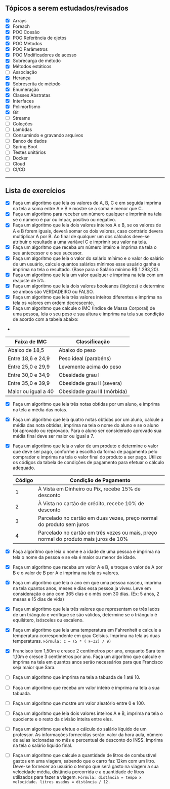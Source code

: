 ## Tópicos a serem estudados/revisados 

 - [x] Arrays
 - [x] Foreach
 - [x] POO Coesão
 - [x] POO Referência de ojetos
 - [x] POO Métodos
 - [x] POO Parâmetros
 - [x] POO Modificadores de acesso
 - [x] Sobrecarga de método
 - [x] Métodos estáticos
 - [ ] Associação
 - [x] Herança
 - [x] Sobrescrita de método
 - [x] Enumeração
 - [x] Classes Abstratas
 - [x] Interfaces
 - [x] Polimorfismo
 - [x] Git
 - [ ] Streams
 - [ ] Coleções
 - [ ] Lambdas
 - [ ] Consumindo e gravando arquivos
 - [ ] Banco de dados
 - [ ] Spring Boot
 - [ ] Testes unitários
 - [ ] Docker
 - [ ] Cloud
 - [ ] CI/CD

---

## Lista de exercícios

 - [x] Faça um algoritmo que leia os valores de A, B, C e em seguida imprima na tela a soma entre A e B é mostre se a soma é menor que C.
 - [x] Faça um algoritmo para receber um número qualquer e imprimir na tela se o número é par ou ímpar, positivo ou negativo.
 - [x] Faça um algoritmo que leia dois valores inteiros A e B, se os valores de A e B forem iguais, deverá somar os dois valores,
caso contrário devera multiplicar A por B. Ao final de qualquer um dos cálculos deve-se atribuir o resultado a uma variável C e imprimir seu valor na tela.
 - [x] Faça um algoritmo que receba um número inteiro e imprima na tela o seu antecessor e o seu sucessor.
 - [x] Faça um algoritmo que leia o valor do salário mínimo e o valor do salário de um usuário, calcule quantos salários mínimos esse usuário ganha e imprima na tela o resultado. (Base para o Salário mínimo R$ 1.293,20).
 - [x] Faça um algoritmo que leia um valor qualquer e imprima na tela com um reajuste de 5%.
 - [x] Faça um algoritmo que leia dois valores booleanos (lógicos) e determine se ambos são VERDADEIRO ou FALSO.
 - [x] Faça um algoritmo que leia três valores inteiros diferentes e imprima na tela os valores em ordem decrescente.
 - [X] Faça um algoritmo que calcule o IMC (Índice de Massa Corporal) de uma pessoa, leia o seu peso e sua altura e imprima na tela sua condição de acordo com a tabela abaixo:
 - 
| Faixa de IMC             | Classificação                      |
|--------------------------|------------------------------------|
| Abaixo de 18,5           | Abaixo do peso                     |
| Entre 18,6 e 24,9        | Peso ideal (parabéns)              |
| Entre 25,0 e 29,9        | Levemente acima do peso            |
| Entre 30,0 e 34,9        | Obesidade grau I                   |
| Entre 35,0 e 39,9        | Obesidade grau II (severa)         |
| Maior ou igual a 40      | Obesidade grau III (mórbida)       |

 - [x]  Faça um algoritmo que leia três notas obtidas por um aluno, e imprima na tela a média das notas.
 - [x] Faça um algoritmo que leia quatro notas obtidas por um aluno, calcule a média das nota obtidas, imprima na tela o nome do aluno e se o aluno foi aprovado ou reprovado. Para o aluno ser considerado aprovado sua média final deve ser maior ou igual a 7.
 - [x] Faça um algoritmo que leia o valor de um produto e determine o valor que deve ser pago, conforme a escolha da forma de pagamento pelo comprador e imprima na tela o valor final do produto a ser pago. Utilize os códigos da tabela de condições de pagamento para efetuar o cálculo adequado.

   | Código | Condição de Pagamento                                         |
   |--------|--------------------------------------------------------------|
   | 1      | À Vista em Dinheiro ou Pix, recebe 15% de desconto            |
   | 2      | À Vista no cartão de crédito, recebe 10% de desconto          |
   | 3      | Parcelado no cartão em duas vezes, preço normal do produto sem juros |
   | 4      | Parcelado no cartão em três vezes ou mais, preço normal do produto mais juros de 10% |

 - [x] Faça algoritmo que leia o nome e a idade de uma pessoa e imprima na tela o nome da pessoa e se ela é maior ou menor de idade. 
 - [x] Faça um algoritmo que receba um valor A e B, e troque o valor de A por B e o valor de B por A e imprima na tela os valores.
 - [x] Faça um algoritmo que leia o ano em que uma pessoa nasceu, imprima na tela quantos anos, meses e dias essa pessoa ja viveu. Leve em consideração o ano com 365 dias e o mês com 30 dias.
 (Ex: 5 anos, 2 meses e 15 dias de vida)
 - [x] Faça um algoritmo que leia três valores que representam os três lados de um triângulo e verifique se são válidos, determine se o triângulo é equilátero, isósceles ou escaleno.
 - [x] Faça um algoritmo que leia uma temperatura em Fahrenheit e calcule a temperatura correspondente em grau Celsius. Imprima na tela as duas temperaturas.
``
   Fórmula: C = (5 * ( F-32) / 9)
``
 - [x] Francisco tem 1,50m e cresce 2 centímetros por ano, enquanto Sara tem 1,10m e cresce 3 centímetros por ano. Faça um algoritmo que calcule e imprima na tela em quantos anos serão necessários para que Francisco seja maior que Sara.
 - [ ] Faça um algoritmo que imprima na tela a tabuada de 1 até 10.
 - [ ] Faça um algoritmo que receba um valor inteiro e imprima na tela a sua tabuada.
 - [ ] Faça um algoritmo que mostre um valor aleatório entre 0 e 100.
 - [ ] Faça um algoritmo que leia dois valores inteiros A e B, imprima na tela o quociente e o resto da divisão inteira entre eles.
 - [ ] Faça um algoritmo que efetue o cálculo do salário líquido de um professor. As informações fornecidas serão: valor da hora aula, número de aulas lecionadas no mês e percentual de desconto do INSS. Imprima na tela o salário líquido final.
 - [ ] Faça um algoritmo que calcule a quantidade de litros de combustível gastos em uma viagem, sabendo que o carro faz 12km com um litro. Deve-se fornecer ao usuário o tempo que será gasto na viagem a sua velocidade média, distância percorrida e a quantidade de litros utilizados para fazer a viagem.
``
Fórmula: distância = tempo x velocidade.
litros usados = distância / 12.
``